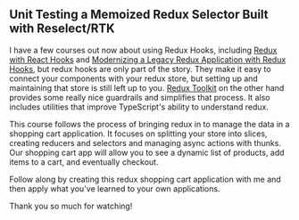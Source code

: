 ## Unit Testing a Memoized Redux Selector Built with Reselect/RTK

I have a few courses out now about using Redux Hooks, including [Redux with React Hooks](https://egghead.io/courses/redux-with-react-hooks-8a37) and [Modernizing a Legacy Redux Application with Redux Hooks](https://egghead.io/courses/modernizing-a-legacy-redux-application-with-react-hooks-c528), but redux hooks are only part of the story. They make it easy to connect your components with your redux store, but setting up and maintaining that store is still left up to you. [Redux Toolkit](https://redux-toolkit.js.org/) on the other hand provides some really nice guardrails and simplifies that process. It also includes utilities that improve TypeScript's ability to understand redux.

This course follows the process of bringing redux in to manage the data in a shopping cart application. It focuses on splitting your store into slices, creating reducers and selectors and managing async actions with thunks. Our shopping cart app will allow you to see a dynamic list of products, add items to a cart, and eventually checkout.

Follow along by creating this redux shopping cart application with me and then apply what you've learned to your own applications.

Thank you so much for watching!
